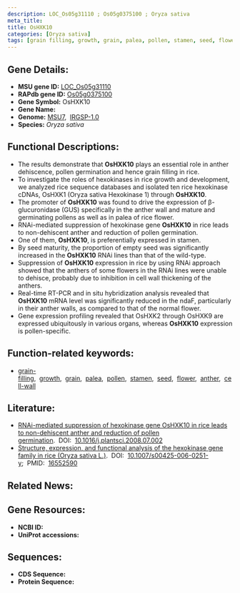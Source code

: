 ```yaml
---
description: LOC_Os05g31110 ; Os05g0375100 ; Oryza sativa
meta_title:
title: OsHXK10
categories: [Oryza sativa]
tags: [grain filling, growth, grain, palea, pollen, stamen, seed, flower, anther, cell wall]
---
```


## Gene Details:
- **MSU gene ID:** [LOC_Os05g31110](http://rice.uga.edu/cgi-bin/ORF_infopage.cgi?orf=LOC_Os05g31110)  
- **RAPdb gene ID:** [Os05g0375100](https://rapdb.dna.affrc.go.jp/locus/?name=Os05g0375100)  
- **Gene Symbol:** OsHXK10
- **Gene Name:**
- **Genome:**  [MSU7](http://rice.uga.edu/),&nbsp;&nbsp;[IRGSP-1.0](https://rapdb.dna.affrc.go.jp/download/irgsp1.html)
- **Species:** *Oryza sativa*

## Functional Descriptions:
   - The results demonstrate that **OsHXK10** plays an essential role in anther dehiscence, pollen germination and hence grain filling in rice.
   - To investigate the roles of hexokinases in rice growth and development, we analyzed rice sequence databases and isolated ten rice hexokinase cDNAs, OsHXK1 (Oryza sativa Hexokinase 1) through **OsHXK10**.
   - The promoter of **OsHXK10** was found to drive the expression of β-glucuronidase (GUS) specifically in the anther wall and mature and germinating pollens as well as in palea of rice flower.
   - RNAi-mediated suppression of hexokinase gene **OsHXK10** in rice leads to non-dehiscent anther and reduction of pollen germination.
   - One of them, **OsHXK10**, is preferentially expressed in stamen.
   - By seed maturity, the proportion of empty seed was significantly increased in the **OsHXK10** RNAi lines than that of the wild-type.
   - Suppression of **OsHXK10** expression in rice by using RNAi approach showed that the anthers of some flowers in the RNAi lines were unable to dehisce, probably due to inhibition in cell wall thickening of the anthers.
   - Real-time RT-PCR and in situ hybridization analysis revealed that **OsHXK10** mRNA level was significantly reduced in the ndaF, particularly in their anther walls, as compared to that of the normal flower.
   - Gene expression profiling revealed that OsHXK2 through OsHXK9 are expressed ubiquitously in various organs, whereas **OsHXK10** expression is pollen-specific.

## Function-related keywords:
   - [grain-filling](/tags/grain-filling/),&nbsp;&nbsp;[growth](/tags/growth/),&nbsp;&nbsp;[grain](/tags/grain/),&nbsp;&nbsp;[palea](/tags/palea/),&nbsp;&nbsp;[pollen](/tags/pollen/),&nbsp;&nbsp;[stamen](/tags/stamen/),&nbsp;&nbsp;[seed](/tags/seed/),&nbsp;&nbsp;[flower](/tags/flower/),&nbsp;&nbsp;[anther](/tags/anther/),&nbsp;&nbsp;[cell-wall](/tags/cell-wall/)

## Literature:
   - [RNAi-mediated suppression of hexokinase gene OsHXK10 in rice leads to non-dehiscent anther and reduction of pollen germination](https://www.doi.org/10.1016/j.plantsci.2008.07.002).&nbsp;&nbsp;DOI:&nbsp;&nbsp;[10.1016/j.plantsci.2008.07.002](https://www.doi.org/10.1016/j.plantsci.2008.07.002)
   - [Structure, expression, and functional analysis of the hexokinase gene family in rice (Oryza sativa L.)](https://www.doi.org/10.1007/s00425-006-0251-y).&nbsp;&nbsp;DOI:&nbsp;&nbsp;[10.1007/s00425-006-0251-y](https://www.doi.org/10.1007/s00425-006-0251-y);&nbsp;&nbsp;PMID:&nbsp;&nbsp;[16552590](https://pubmed.ncbi.nlm.nih.gov/16552590/)

## Related News:

## Gene Resources:
- **NCBI ID:**  []()
- **UniProt accessions:** [](https://www.uniprot.org/uniprotkb//entry)

## Sequences:
- **CDS Sequence:**
- **Protein Sequence:**
